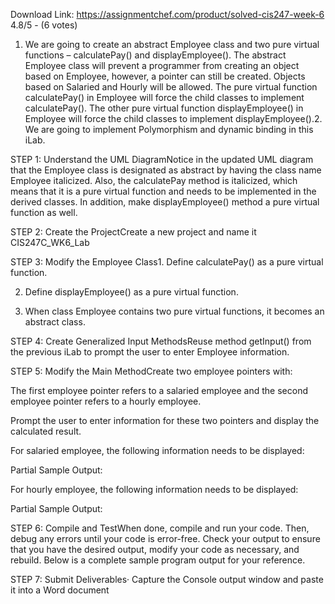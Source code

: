 Download Link: https://assignmentchef.com/product/solved-cis247-week-6
<br>
4.8/5 - (6 votes)

1.    We are going to create an abstract Employee class and two pure virtual functions – calculatePay() and displayEmployee(). The abstract Employee class will prevent a programmer from creating an object based on Employee, however, a pointer can still be created. Objects based on Salaried and Hourly will be allowed. The pure virtual function calculatePay() in Employee will force the child classes to implement calculatePay(). The other pure virtual function displayEmployee() in Employee will force the child classes to implement displayEmployee().2.    We are going to implement Polymorphism and dynamic binding in this iLab.

STEP 1: Understand the UML DiagramNotice in the updated UML diagram that the Employee class is designated as abstract by having the class name Employee italicized. Also, the calculatePay method is italicized, which means that it is a pure virtual function and needs to be implemented in the derived classes. In addition, make displayEmployee() method a pure virtual function as well.

STEP 2: Create the ProjectCreate a new project and name it CIS247C_WK6_Lab

STEP 3: Modify the Employee Class1.    Define calculatePay() as a pure virtual function.

2.    Define displayEmployee() as a pure virtual function.

3.    When class Employee contains two pure virtual functions, it becomes an abstract class.

STEP 4: Create Generalized Input MethodsReuse method getInput() from the previous iLab to prompt the user to enter Employee information.

STEP 5: Modify the Main MethodCreate two employee pointers with:

The first employee pointer refers to a salaried employee and the second employee pointer refers to a hourly employee.

Prompt the user to enter information for these two pointers and display the calculated result.

For salaried employee, the following information needs to be displayed:

Partial Sample Output:

For hourly employee, the following information needs to be displayed:

Partial Sample Output:

STEP 6: Compile and TestWhen done, compile and run your code. Then, debug any errors until your code is error-free. Check your output to ensure that you have the desired output, modify your code as necessary, and rebuild. Below is a complete sample program output for your reference.

STEP 7: Submit Deliverables·         Capture the Console output window and paste it into a Word document